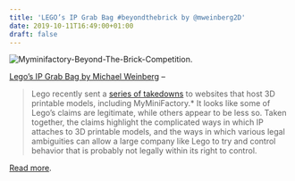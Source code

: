 ```yaml
---
title: 'LEGO’s IP Grab Bag #beyondthebrick by @mweinberg2D'
date: 2019-10-11T16:49:00+01:00
draft: false
---
```


![Myminifactory-Beyond-The-Brick-Competition.](https://cdn-blog.adafruit.com/uploads/2019/10/MyMiniFactory-Beyond-the-brick-competition..jpg)

[Lego’s IP Grab Bag by Michael Weinberg](https://michaelweinberg.org/blog/2019/10/10/lego-ip-grab-bag/) –

> Lego recently sent a [series of takedowns](https://3dprintingindustry.com/news/lego-3d-printing-takedowns-a-lawyer-responds-and-lego-replies-163104/) to websites that host 3D printable models, including MyMiniFactory.\* It looks like some of Lego’s claims are legitimate, while others appear to be less so. Taken together, the claims highlight the complicated ways in which IP attaches to 3D printable models, and the ways in which various legal ambiguities can allow a large company like Lego to try and control behavior that is probably not legally within its right to control.

[Read more](https://michaelweinberg.org/blog/2019/10/10/lego-ip-grab-bag/).